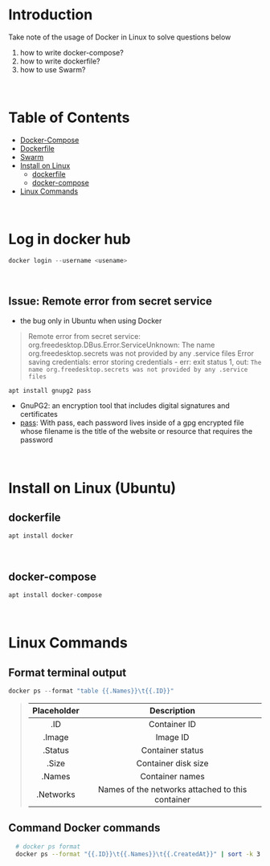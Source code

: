 
# Introduction
Take note of the usage of Docker in Linux to solve questions below
1. how to write docker-compose?
2. how to write dockerfile?
3. how to use Swarm?

<br />

# Table of Contents
- [Docker-Compose](https://github.com/CWJ-K/Linux_Note/tree/main/Docker/docker-compose)
- [Dockerfile](https://github.com/CWJ-K/Linux_Note/tree/main/Docker/Dockerfile)
- [Swarm](https://github.com/CWJ-K/Linux_Note/tree/main/Docker/swarm)
- [Install on Linux](#install-on-linux-ubuntu)
  - [dockerfile](#dockerfile)
  - [docker-compose](#docker-compose)
- [Linux Commands](#linux-commands)

<br />

# Log in docker hub

  ```s
  docker login --username <usename>
  ```

<br />

## Issue: Remote error from secret service
* the bug only in Ubuntu when using Docker
> Remote error from secret service: org.freedesktop.DBus.Error.ServiceUnknown: The name org.freedesktop.secrets was not provided by any .service files
Error saving credentials: error storing credentials - err: exit status 1, out: `The name org.freedesktop.secrets was not provided by any .service files`

  ```s
  apt install gnupg2 pass
  ```
    
  * GnuPG2: an encryption tool that includes digital signatures and certificates
  * [pass](https://wiki.archlinux.org/title/Pass): With pass, each password lives inside of a gpg encrypted file whose filename is the title of the website or resource that requires the password

<br />

# Install on Linux (Ubuntu)
## dockerfile
  ```s
  apt install docker
  ```

<br />

## docker-compose

  ```s
  apt install docker-compose
  ```

<br />

# Linux Commands
## Format terminal output

  ```s
  docker ps --format "table {{.Names}}\t{{.ID}}"
  ```

>|Placeholder|Description|
>|:---:|:---:|
>|.ID|Container ID|
>|.Image|Image ID|
>|.Status|	Container status|
>|.Size|	Container disk size|
>|.Names|	Container names|
>|.Networks|	Names of the networks attached to this container|


## Command Docker commands
```bash
  # docker ps format
  docker ps --format "{{.ID}}\t{{.Names}}\t{{.CreatedAt}}" | sort -k 3 -r | head -n 5

```